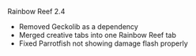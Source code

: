 Rainbow Reef 2.4
- Removed Geckolib as a dependency
- Merged creative tabs into one Rainbow Reef tab
- Fixed Parrotfish not showing damage flash properly